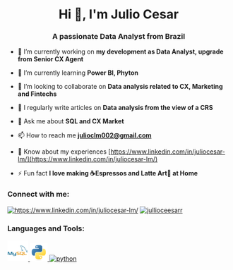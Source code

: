 <h1 align="center">Hi 👋, I'm Julio Cesar</h1>
<h3 align="center">A passionate Data Analyst from Brazil</h3>

- 🔭 I’m currently working on **my development as Data Analyst, upgrade from Senior CX Agent**

- 🌱 I’m currently learning **Power BI, Phyton**

- 👯 I’m looking to collaborate on **Data analysis related to CX, Marketing and Fintechs**

- 📝 I regularly write articles on **Data analysis from the view of a CRS**

- 💬 Ask me about **SQL and CX Market**

- 📫 How to reach me **julioclm002@gmail.com**

- 📄 Know about my experiences [https://www.linkedin.com/in/juliocesar-lm/](https://www.linkedin.com/in/juliocesar-lm/)

- ⚡ Fun fact **I love making ☕Espressos and Latte Art🧋 at Home**

<h3 align="left">Connect with me:</h3>
<p align="left">
<a href="https://linkedin.com/in/https://www.linkedin.com/in/juliocesar-lm/" target="blank"><img align="center" src="https://raw.githubusercontent.com/rahuldkjain/github-profile-readme-generator/master/src/images/icons/Social/linked-in-alt.svg" alt="https://www.linkedin.com/in/juliocesar-lm/" height="30" width="40" /></a>
<a href="https://instagram.com/jullioceesarr" target="blank"><img align="center" src="https://raw.githubusercontent.com/rahuldkjain/github-profile-readme-generator/master/src/images/icons/Social/instagram.svg" alt="jullioceesarr" height="30" width="40" /></a>
</p>

<h3 align="left">Languages and Tools:</h3>
<p align="left"> <a href="https://www.mysql.com/" target="_blank" rel="noreferrer"> <img src="https://raw.githubusercontent.com/devicons/devicon/master/icons/mysql/mysql-original-wordmark.svg" alt="mysql" width="47" height="47"/> </a> <a href="https://www.python.org" target="_blank" rel="noreferrer"> <img src="https://raw.githubusercontent.com/devicons/devicon/master/icons/python/python-original.svg" alt="python" width="40" height="40"/> </a> <a href="https://app.powerbi.com/singleSignOn?ru=https%3A%2F%2Fapp.powerbi.com%2F%3FnoSignUpCheck%3D1" target="_blank" rel="noreferrer"> <img src="https://github.com/microsoft/PowerBI-Icons/blob/main/PNG/Power-BI.png" alt="python" width="38" height="38"/> </p>
<!---

- 👋 Hi, I’m @Julio-CLM
- 👀 I’m interested in ...
- 🌱 I’m currently learning ...
- 💞️ I’m looking to collaborate on ...
- 📫 How to reach me ...

Julio-CLM/Julio-CLM is a ✨ special ✨ repository because its `README.md` (this file) appears on your GitHub profile.
You can click the Preview link to take a look at your changes.
--->
